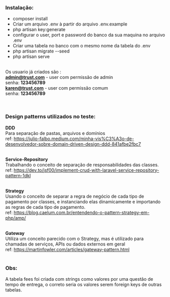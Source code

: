 ### Instalação:
- composer install <br />
- Criar um arquivo .env à partir do arquivo .env.example <br />
- php artisan key:generate <br />
- configurar o user, port e password do banco da sua maquina no arquivo .env <br />
- Criar uma tabela no banco com o mesmo nome da tabela do .env <br />
- php artisan migrate --seed <br />
- php artisan serve<br /><br />

Os usuario já criados são : <br />
**admin@trust.com** - user com permissão de admin  <br />
senha: **123456789** <br />
**karen@trust.com** - user com permissão comum <br />
senha: **123456789**

<br />

### Design patterns utilizados no teste:
**DDD** <br/>
Para separação de pastas, arquivos e domínios <br />
ref: https://julio-falbo.medium.com/minha-vis%C3%A3o-de-desenvolvedor-sobre-domain-driven-design-ddd-841afbe2fbc7 <br />  <br />


**Service-Repository** <br/>
Trabalhando o conceito de separação de responsabilidades das classes. <br />
ref: https://dev.to/jsf00/implement-crud-with-laravel-service-repository-pattern-1dkl  <br />  <br />

**Strategy** <br/>
Usando o conceito de separar a regra de negócio de cada tipo de pagamento por classes, e instanciando elas dinamicamente e importando as regras de cada tipo de pagamento.  <br />
ref: https://blog.caelum.com.br/entendendo-o-pattern-strategy-em-php/amp/ <br />  <br />

**Gateway** <br/>
Utiliza um conceito parecido com o Strategy, mas é utilizado para chamadas de serviços, APIs ou dados externos em geral <br />
ref: https://martinfowler.com/articles/gateway-pattern.html  <br />  <br />


### Obs:
A tabela fees foi criada com strings como valores por uma questão de tempo de entrega, o correto seria os valores serem foreign keys de outras tabelas. <br />
